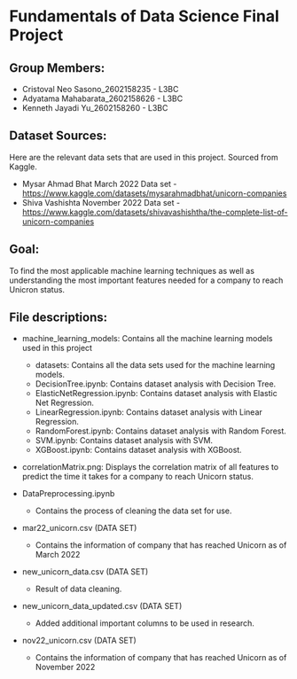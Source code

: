 # Fundamentals of Data Science Final Project

## Group Members: 
- Cristoval Neo Sasono_2602158235 - L3BC
- Adyatama Mahabarata_2602158626 - L3BC
- Kenneth Jayadi Yu_2602158260 - L3BC

## Dataset Sources:
Here are the relevant data sets that are used in this project. Sourced from Kaggle.
- Mysar Ahmad Bhat March 2022 Data set - https://www.kaggle.com/datasets/mysarahmadbhat/unicorn-companies
- Shiva Vashishta November 2022 Data set - https://www.kaggle.com/datasets/shivavashishtha/the-complete-list-of-unicorn-companies

## Goal:
To find the most applicable machine learning techniques as well as understanding the most important 
features needed for a company to reach Unicron status.

## File descriptions:
- machine_learning_models: Contains all the machine learning models used in this project
  - datasets: Contains all the data sets used for the machine learning models.
  - DecisionTree.ipynb: Contains dataset analysis with Decision Tree.
  - ElasticNetRegression.ipynb: Contains dataset analysis with Elastic Net Regression.
  - LinearRegression.ipynb: Contains dataset analysis with Linear Regression.
  - RandomForest.ipynb: Contains dataset analysis with Random Forest.
  - SVM.ipynb: Contains dataset analysis with SVM.
  - XGBoost.ipynb: Contains dataset analysis with XGBoost.

- correlationMatrix.png: Displays the correlation matrix of all features to predict the time it takes for a company to reach Unicorn status.


- DataPreprocessing.ipynb
  - Contains the process of cleaning the data set for use.

- mar22_unicorn.csv (DATA SET)
  - Contains the information of company that has reached Unicorn as of March 2022
 
- new_unicorn_data.csv (DATA SET)
  - Result of data cleaning.

- new_unicorn_data_updated.csv (DATA SET)
  - Added additional important columns to be used in research.

- nov22_unicorn.csv (DATA SET)
  - Contains the information of company that has reached Unicorn as of November 2022

